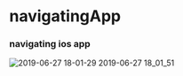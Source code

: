 # navigatingApp
### navigating ios app 

![2019-06-27 18-01-29 2019-06-27 18_01_51](https://user-images.githubusercontent.com/35421421/60252773-c9bcf180-9905-11e9-8b59-69172c8b501e.gif)

